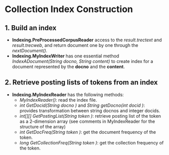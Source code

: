 # Collection Index Construction

## 1. Build an index

- **Indexing.PreProcessedCorpusReader** access to the _result.trectext_ and _result.trecweb_, and return document one by one through the _nextDocument()_.
- **Indexing.MyIndexWriter** has one essential method _IndexADocument(String docno, String content)_ to create index for a document represented by the **docno** and the **content**.

## 2. Retrieve posting lists of tokens from an index

- **Indexing.MyIndexReader** has the following methods:
  - _MyIndexReader()_: read the index file.
  - _int GetDocid(String docno )_ and _String getDocno(int docid )_: provides transformation between string docnos and integer docids.
  - _int[][] GetPostingList(String token )_: retrieve posting list of the token as a 2-dimension array (see comments in MyIndexReader for the structure of the array)
  - _int GetDocFreq(String token )_: get the document frequency of the token.
  - _long GetCollectionFreq(String token )_: get the collection frequency of the token.
